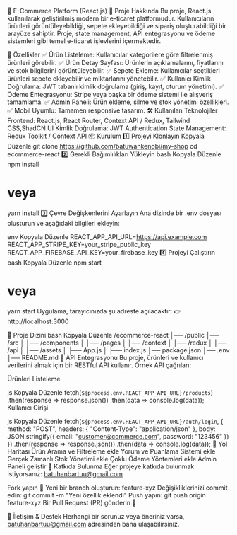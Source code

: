 🛒 E-Commerce Platform (React.js)
📌 Proje Hakkında
Bu proje, React.js kullanılarak geliştirilmiş modern bir e-ticaret platformudur. Kullanıcıların ürünleri görüntüleyebildiği, sepete ekleyebildiği ve sipariş oluşturabildiği bir arayüze sahiptir. Proje, state management, API entegrasyonu ve ödeme sistemleri gibi temel e-ticaret işlevlerini içermektedir.

🚀 Özellikler
✅ Ürün Listeleme: Kullanıcılar kategorilere göre filtrelenmiş ürünleri görebilir.
✅ Ürün Detay Sayfası: Ürünlerin açıklamalarını, fiyatlarını ve stok bilgilerini görüntüleyebilir.
✅ Sepete Ekleme: Kullanıcılar seçtikleri ürünleri sepete ekleyebilir ve miktarlarını yönetebilir.
✅ Kullanıcı Kimlik Doğrulama: JWT tabanlı kimlik doğrulama (giriş, kayıt, oturum yönetimi).
✅ Ödeme Entegrasyonu: Stripe veya başka bir ödeme sistemi ile alışveriş tamamlama.
✅ Admin Paneli: Ürün ekleme, silme ve stok yönetimi özellikleri.
✅ Mobil Uyumlu: Tamamen responsive tasarım.
🛠️ Kullanılan Teknolojiler
Frontend: React.js, React Router, Context API / Redux, Tailwind CSS,ShadCN UI
Kimlik Doğrulama: JWT Authentication 
State Management: Redux Toolkit / Context API
📦 Kurulum
1️⃣ Projeyi Klonlayın
Kopyala
Düzenle
git clone https://github.com/batuwankenobi/my-shop
cd ecommerce-react
2️⃣ Gerekli Bağımlılıkları Yükleyin
bash
Kopyala
Düzenle
npm install
# veya
yarn install
3️⃣ Çevre Değişkenlerini Ayarlayın
Ana dizinde bir .env dosyası oluşturun ve aşağıdaki bilgileri ekleyin:

env
Kopyala
Düzenle
REACT_APP_API_URL=https://api.example.com
REACT_APP_STRIPE_KEY=your_stripe_public_key
REACT_APP_FIREBASE_API_KEY=your_firebase_key
4️⃣ Projeyi Çalıştırın
bash
Kopyala
Düzenle
npm start
# veya
yarn start
Uygulama, tarayıcınızda şu adreste açılacaktır:
👉 http://localhost:3000

📁 Proje Dizini
bash
Kopyala
Düzenle
/ecommerce-react
│── /public
│── /src
│   │── /components
│   │── /pages
│   │── /context
│   │── /redux
│   │── /api
│   │── /assets
│   ├── App.js
│   ├── index.js
│── package.json
│── .env
│── README.md
🚀 API Entegrasyonu
Bu proje, ürünleri ve kullanıcı verilerini almak için bir RESTful API kullanır. Örnek API çağrıları:

Ürünleri Listeleme

js
Kopyala
Düzenle
fetch(`${process.env.REACT_APP_API_URL}/products`)
  .then(response => response.json())
  .then(data => console.log(data));
Kullanıcı Girişi

js
Kopyala
Düzenle
fetch(`${process.env.REACT_APP_API_URL}/auth/login`, {
  method: "POST",
  headers: { "Content-Type": "application/json" },
  body: JSON.stringify({ email: "customer@commerce.com", password: "123456" })
})
  .then(response => response.json())
  .then(data => console.log(data));
📜 Yol Haritası
 Ürün Arama ve Filtreleme ekle
 Yorum ve Puanlama Sistemi ekle
 Gerçek Zamanlı Stok Yönetimi ekle
 Çoklu Ödeme Yöntemleri ekle
 Admin Paneli geliştir
🤝 Katkıda Bulunma
Eğer projeye katkıda bulunmak istiyorsanız: batuhanbartuu@gmail.com

Fork yapın 🍴
Yeni bir branch oluşturun: feature-xyz
Değişikliklerinizi commit edin: git commit -m "Yeni özellik eklendi"
Push yapın: git push origin feature-xyz
Bir Pull Request (PR) gönderin 🚀

📩 İletişim & Destek
Herhangi bir sorunuz veya öneriniz varsa, batuhanbartuu@gmail.com adresinden bana ulaşabilirsiniz.
